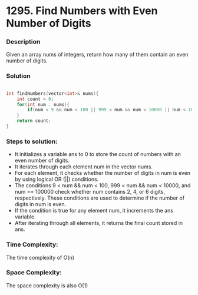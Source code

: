 # 1295. Find Numbers with Even Number of Digits

### Description
Given an array nums of integers, return how many of them contain an even number of digits.

### Solution

```cpp

int findNumbers(vector<int>& nums){
    int count = 0;
    for(int num : nums){
        if(num < 9 && num < 100 || 999 < num && num < 10000 || num < 100000) count++;
    }
    return count;
}

```

### Steps to solution:

- It initializes a variable ans to 0 to store the count of numbers with an even number of digits.
- It iterates through each element num in the vector nums.
- For each element, it checks whether the number of digits in num is even by using logical OR (||) conditions.
- The conditions 9 < num && num < 100, 999 < num && num < 10000, and num == 100000 check whether num contains 2, 4, or 6 digits, respectively. These conditions are used to determine if the number of digits in num is even.
- If the condition is true for any element num, it increments the ans variable.
- After iterating through all elements, it returns the final count stored in ans.

### Time Complexity:
The time complexity of O(n)

### Space Complexity:
The space complexity is also O(1) 